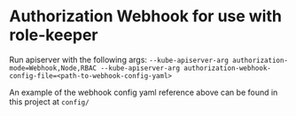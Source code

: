 # Authorization Webhook for use with role-keeper

Run apiserver with the following args: `--kube-apiserver-arg authorization-mode=Webhook,Node,RBAC --kube-apiserver-arg authorization-webhook-config-file=<path-to-webhook-config-yaml>`

An example of the webhook config yaml reference above can be found in this project at `config/`

